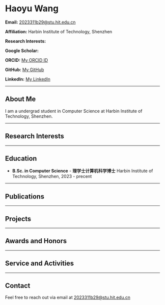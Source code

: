# Haoyu Wang


**Email:** [2023311b29@stu.hit.edu.cn](mailto:2023311b29@stu.hit.edu.cn)  

**Affiliation:** Harbin Institute of Technology, Shenzhen 

**Research Interests:**  

**Google Scholar:** []()

**ORCID:** [My ORCID ID]()

**GitHub:** [My GitHub]([https://github.com/your-github](https://github.com/SakuraHana01))

**LinkedIn:** [My LinkedIn]()

---

## About Me

I am a undergrad student in Computer Science at Harbin Institute of Technology, Shenzhen.

------

## Research Interests


---

## Education

- **B.Sc. in Computer Science**  - **理学士计算机科学博士**
  Harbin Institute of Technology, Shenzhen, 2023 - precent

---

## Publications

---

## Projects


---

## Awards and Honors


---

## Service and Activities


---

## Contact

Feel free to reach out via email at [2023311b29@stu.hit.edu.cn](mailto:2023311b29@stu.hit.edu.cn)
